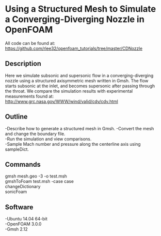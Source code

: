 # Using a Structured Mesh to Simulate a Converging-Diverging Nozzle in OpenFOAM  

All code can be found at:  
https://github.com/rlee32/openfoam_tutorials/tree/master/CDNozzle  

## Description  
Here we simulate subsonic and supersonic flow in a converging-diverging nozzle 
using a structured axisymmetric mesh written in Gmsh. 
The flow starts subsonic at the inlet, and becomes supersonic after passing 
through the throat. 
We compare the simulation results with experimental measurements found at: 
http://www.grc.nasa.gov/WWW/wind/valid/cdv/cdv.html  

## Outline  
-Describe how to generate a structured mesh in Gmsh.
-Convert the mesh and change the boundary file.  
-Run the simulation and view comparisons.  
-Sample Mach number and pressure along the centerline axis using sampleDict.  

## Commands
gmsh mesh.geo -3 -o test.msh  
gmshToFoam test.msh -case case  
changeDictionary  
sonicFoam  

## Software
-Ubuntu 14.04 64-bit  
-OpenFOAM 3.0.0  
-Gmsh 2.12  